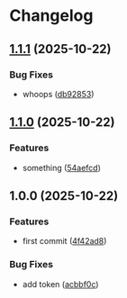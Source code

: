 # Changelog

## [1.1.1](https://github.com/a-xmd/release-please-demo/compare/v1.1.0...v1.1.1) (2025-10-22)


### Bug Fixes

* whoops ([db92853](https://github.com/a-xmd/release-please-demo/commit/db928535054772b84a3f9dc0feaf5889379a32fa))

## [1.1.0](https://github.com/a-xmd/release-please-demo/compare/v1.0.0...v1.1.0) (2025-10-22)


### Features

* something ([54aefcd](https://github.com/a-xmd/release-please-demo/commit/54aefcdb27917382a6cdd7348daba36969b86dec))

## 1.0.0 (2025-10-22)


### Features

* first commit ([4f42ad8](https://github.com/a-xmd/release-please-demo/commit/4f42ad81d7b0b5ca244495c2cca1f015e6796ece))


### Bug Fixes

* add token ([acbbf0c](https://github.com/a-xmd/release-please-demo/commit/acbbf0c0966e7f0c9f7bd765249218c915c36dc5))
